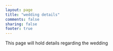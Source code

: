 ```yaml
---
layout: page
title: "wedding details"
comments: false
sharing: false
footer: true
---
```

This page will hold details regarding the wedding
